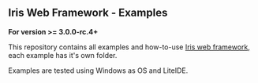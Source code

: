 ## Iris Web Framework - Examples

**For version >= 3.0.0-rc.4+**

This repository contains all examples and how-to-use [Iris web framework](https://github.com/kataras/iris), each example has it's own folder.


Examples are tested using Windows as OS and LiteIDE.
